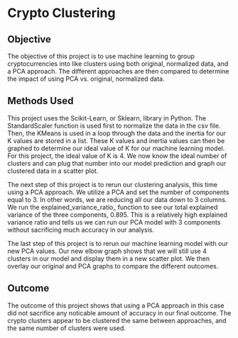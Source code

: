 # Crypto Clustering

## Objective
The objective of this project is to use machine learning to group cryptocurrencies into like clusters using both original, normalized data, and a PCA approach. The different approaches are then compared to determine the impact of using PCA vs. original, normalized data.

## Methods Used

This project uses the Scikit-Learn, or Sklearn, library in Python. The StandardScaler function is used first to normalize the data in the csv file. Then, the KMeans is used in a loop through the data and the inertia for our K values are stored in a list. These K values and inertia values can then be graphed to determine our ideal value of K for our machine learning model. For this project, the ideal value of K is 4. We now know the ideal number of clusters and can plug that number into our model prediction and graph our clustered data in a scatter plot.

The next step of this project is to rerun our clustering analysis, this time using a PCA approach. We utilize a PCA and set the number of components equal to 3. In other words, we are reducing all our data down to 3 columns. We run the explained_variance_ratio_ function to see our total explained variance of the three components, 0.895. This is a relatively high explained variance ratio and tells us we can run our PCA model with 3 components without sacrificing much accuracy in our analysis. 

The last step of this project is to rerun our machine learning model with our new PCA values. Our new elbow graph shows that we will still use 4 clusters in our model and display them in a new scatter plot. We then overlay our original and PCA graphs to compare the different outcomes.

## Outcome

The outcome of this project shows that using a PCA approach in this case did not sacrifice any noticable amount of accuracy in our final outcome. The crypto clusters appear to be clustered the same between approaches, and the same number of clusters were used.
